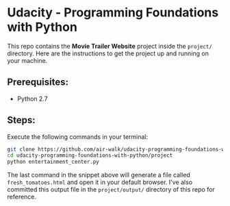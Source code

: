 # Udacity - Programming Foundations with Python
This repo contains the **Movie Trailer Website** project inside the `project/` directory. Here are the instructions to get the project up and running on your machine.

## Prerequisites:
* Python 2.7

## Steps:
Execute the following commands in your terminal:
```bash
git clone https://github.com/air-walk/udacity-programming-foundations-with-python.git
cd udacity-programming-foundations-with-python/project
python entertainment_center.py
```
The last command in the snippet above will generate a file called `fresh_tomatoes.html` and open it in your default browser. I've also committed this output file in the `project/output/` directory of this repo for reference.
